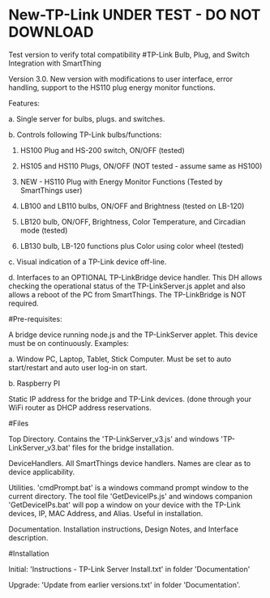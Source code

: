 # New-TP-Link UNDER TEST - DO NOT DOWNLOAD
Test version to verify total compatibility
#TP-Link Bulb, Plug, and Switch Integration with SmartThing

Version 3.0.  New version with modifications to user interface, error handling, support to the HS110 plug energy monitor functions.

Features:

a. Single server for bulbs, plugs. and switches.

b. Controls following TP-Link bulbs/functions:

  1)  HS100 Plug and HS-200 switch, ON/OFF (tested)
  
  2)  HS105 and HS110 Plugs, ON/OFF (NOT tested - assume same as HS100)
  
  3)  NEW - HS110 Plug with Energy Monitor Functions (Tested by SmartThings user)
  
  3)  LB100 and LB110 bulbs, ON/OFF and Brightness (tested on LB-120)
  
  4)  LB120 bulb, ON/OFF, Brightness, Color Temperature, and Circadian mode (tested)
  
  5)  LB130 bulb, LB-120 functions plus Color using color wheel (tested)

c. Visual indication of a TP-Link device off-line.

d. Interfaces to an OPTIONAL TP-LinkBridge device handler. This DH allows checking the operational status of the TP-LinkServer.js applet and also allows a reboot of the PC from SmartThings. The TP-LinkBridge is NOT required.

#Pre-requisites:

A bridge device running node.js and the TP-LinkServer applet.  This device must be on continuously.  Examples:

a.  Window PC, Laptop, Tablet, Stick Computer.  Must be set to auto start/restart and auto user log-in on start.

b.  Raspberry PI

Static IP address for the bridge and TP-Link devices.  (done through your WiFi router as DHCP address reservations.

#Files

Top Directory.  Contains the 'TP-LinkServer_v3.js' and windows 'TP-LinkServer_v3.bat' files for the bridge installation.

DeviceHandlers.  All SmartThings device handlers.  Names are clear as to device applicability.

Utilities.  'cmdPrompt.bat' is a windows command prompt window to the current directory.  The tool file 'GetDeviceIPs.js' and windows companion 'GetDeviceIPs.bat' will pop a window on your device with the TP-Link devices, IP, MAC Address, and Alias.  Useful in installation.

Documentation.  Installation instructions, Design Notes, and Interface description.

#Installation

Initial:  'Instructions - TP-Link Server Install.txt' in folder 'Documentation'

Upgrade:  'Update from earlier versions.txt' in folder 'Documentation'.
